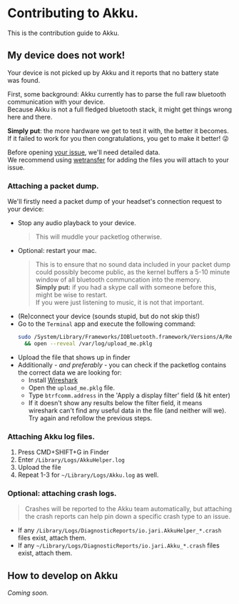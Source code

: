 # Contributing to Akku.

This is the contribution guide to Akku.

## My device does not work!

Your device is not picked up by Akku and it reports that no battery state was found.

First, some background: Akku currently has to parse the full raw bluetooth communication with your device.  
Because Akku is not a full fledged bluetooth stack, it might get things wrong here and there.  

**Simply put**: the more hardware we get to test it with, the better it becomes.  
If it failed to work for you then congratulations, you get to make it better! 😜

Before opening [your issue](https://github.com/jariz/Akku/issues/new), we'll need detailed data.  
We recommend using [wetransfer](https://wetransfer.com/) for adding the files you will attach to your issue.

### Attaching a packet dump.
We'll firstly need a packet dump of your headset's connection request to your device:
- Stop any audio playback to your device.  
  > This will muddle your packetlog otherwise.
- Optional: restart your mac.  
  > This is to ensure that no sound data included in your packet dump could possibly become public, as the kernel buffers a 5-10 minute window of all bluetooth communcation into the memory.  
  > **Simply put:** if you had a skype call with someone before this, might be wise to restart.  
If you were just listening to music, it is not that important.
- (Re)connect your device (sounds stupid, but do not skip this!)
- Go to the `Terminal` app and execute the following command:  
  ```bash
  sudo /System/Library/Frameworks/IOBluetooth.framework/Versions/A/Resources/BluetoothReporter --dumpPacketLog /var/log/upload_me.pklg \
    && open --reveal /var/log/upload_me.pklg
  ```
- Upload the file that shows up in finder
- Additionally - _and preferably_ -  you can check if the packetlog contains the correct data we are looking for:
  - Install [Wireshark](https://www.wireshark.org/download.html)
  - Open the `upload_me.pklg` file.
  - Type `btrfcomm.address` in the 'Apply a display filter' field (& hit enter)
  - If it doesn't show any results below the filter field, it means wireshark can't find any useful data in the file (and neither will we).
  Try again and refollow the previous steps.

### Attaching Akku log files.
1. Press CMD+SHIFT+G in Finder
2. Enter `/Library/Logs/AkkuHelper.log`
3. Upload the file
4. Repeat 1-3 for `~/Library/Logs/Akku.log` as well.
    
### Optional: attaching crash logs.  
  > Crashes will be reported to the Akku team automatically, but attaching the crash reports can help pin down a specific crash type to an issue.
  - If any `/Library/Logs/DiagnosticReports/io.jari.AkkuHelper_*.crash` files exist, attach them.
  - If any `~/Library/Logs/DiagnosticReports/io.jari.Akku_*.crash` files exist, attach them.

  
## How to develop on Akku

_Coming soon._
